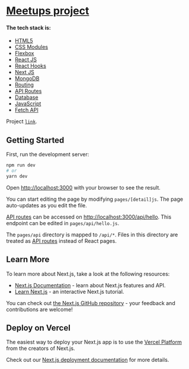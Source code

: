 # [Meetups project](https://meetup-nextjs-topaz.vercel.app/)

#### The tech stack is:

- [HTML5](https://en.wikipedia.org/wiki/HTML5)
- [CSS Modules](https://github.com/css-modules/css-modules)
- [Flexbox](https://en.wikipedia.org/wiki/CSS_Flexible_Box_Layout)
- [React JS](https://reactjs.org/)
- [React Hooks](https://reactjs.org/docs/hooks-faq.html#gatsby-focus-wrapper)
- [Next JS](https://nextjs.org/)
- [MongoDB](https://en.wikipedia.org/wiki/MongoDB)
- [Routing](https://nextjs.org/docs/routing/introduction)
- [API Routes](https://nextjs.org/docs/api-routes/introduction)
- [Database](https://en.wikipedia.org/wiki/Database)
- [JavaScript](https://developer.mozilla.org/en-US/docs/Web/JavaScript)
- [Fetch API](https://developer.mozilla.org/en-US/docs/Web/API/Fetch_API)




Project [`link`](https://meetup-nextjs-topaz.vercel.app/).

## Getting Started

First, run the development server:

```bash
npm run dev
# or
yarn dev
```

Open [http://localhost:3000](http://localhost:3000) with your browser to see the result.

You can start editing the page by modifying `pages/[detail]js`. The page auto-updates as you edit the file.

[API routes](https://nextjs.org/docs/api-routes/introduction) can be accessed on [http://localhost:3000/api/hello](http://localhost:3000/api/hello). This endpoint can be edited in `pages/api/hello.js`.

The `pages/api` directory is mapped to `/api/*`. Files in this directory are treated as [API routes](https://nextjs.org/docs/api-routes/introduction) instead of React pages.

## Learn More

To learn more about Next.js, take a look at the following resources:

- [Next.js Documentation](https://nextjs.org/docs) - learn about Next.js features and API.
- [Learn Next.js](https://nextjs.org/learn) - an interactive Next.js tutorial.

You can check out [the Next.js GitHub repository](https://github.com/vercel/next.js/) - your feedback and contributions are welcome!

## Deploy on Vercel

The easiest way to deploy your Next.js app is to use the [Vercel Platform](https://vercel.com/new?utm_medium=default-template&filter=next.js&utm_source=create-next-app&utm_campaign=create-next-app-readme) from the creators of Next.js.

Check out our [Next.js deployment documentation](https://nextjs.org/docs/deployment) for more details.
